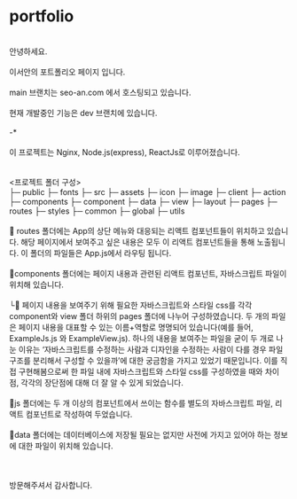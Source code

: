 # portfolio
<br>
안녕하세요.<br>
<br>
이서안의 포트폴리오 페이지 입니다.<br>
<br>
main 브랜치는 seo-an.com 에서 호스팅되고 있습니다.<br>
<br>
현재 개발중인 기능은 dev 브랜치에 있습니다.<br>
<br>
-*<br>
<br>
이 프로젝트는 Nginx, Node.js(express), ReactJs로 이루어졌습니다.<br>
<br>
<br>
<프로젝트 폴더 구성><br>
├─ public
    ├─ fonts
├─ src
    ├─ assets
        ├─ icon
        ├─ image
    ├─ client
        ├─ action
        ├─ components
            ├─ component
            ├─ data
        ├─ view
            ├─ layout
            ├─ pages
            ├─ routes
    ├─ styles
        ├─ common
        ├─ global
    ├─ utils
<br>
<br>
🤖 routes 폴더에는 App의 상단 메뉴와 대응되는 리액트 컴포넌트들이 위치하고 있습니다. 해당 페이지에서 보여주고 싶은 내용은 모두 이 리액트 컴포넌트들을 통해 노출됩니다. 이 폴더의 파일들은 App.js에서 라우팅 됩니다.<br>
<br>
🤖components 폴더에는 페이지 내용과 관련된 리액트 컴포넌트, 자바스크립트 파일이 위치해 있습니다.<br>
<br>
└🤖 페이지 내용을 보여주기 위해 필요한 자바스크립트와 스타일 css를 각각 component와 view 폴더 하위의 pages 폴더에 나누어 구성하였습니다. 두 개의 파일은 페이지 내용을 대표할 수 있는 이름+역할로 명명되어 있습니다(예를 들어, ExampleJs.js 와 ExampleView.js). 하나의 내용을 보여주는 파일을 굳이 두 개로 나눈 이유는 ‘자바스크립트를 수정하는 사람과 디자인을 수정하는 사람이 다를 경우 파일 구조를 분리해서 구성할 수 있을까’에 대한 궁금함을 가지고 있었기 때문입니다. 이를 직접 구현해봄으로써 한 파일 내에 자바스크립트와 스타일 css를 구성하였을 때와 차이점, 각각의 장단점에 대해 더 잘 알 수 있게 되었습니다.<br>
<br>
🤖js 폴더에는 두 개 이상의 컴포넌트에서 쓰이는 함수를 별도의 자바스크립트 파일, 리액트 컴포넌트로 작성하여 두었습니다.<br>
<br>
🤖data 폴더에는 데이터베이스에 저장될 필요는 없지만 사전에 가지고 있어야 하는 정보에 대한 파일이 위치해 있습니다.<br>
<br>
<br>
<br>
방문해주셔서 감사합니다.
